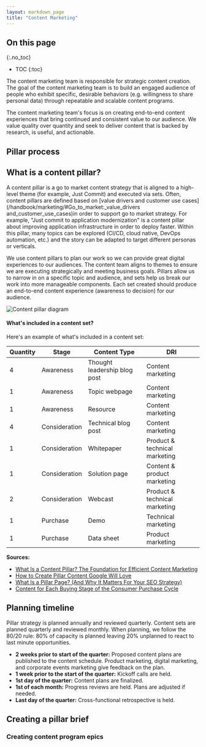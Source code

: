 ```yaml
---
layout: markdown_page
title: "Content Marketing"
---
```


## On this page
{:.no_toc}

- TOC
{:toc}

The content marketing team is responsible for strategic content creation. The goal
of the content marketing team is to build an engaged audience of people who exhibit
specific, desirable behaviors (e.g. willingness to share personal data) through
repeatable and scalable content programs.

The content marketing team's focus is on creating end-to-end content experiences
that bring continued and consistent value to our audience. We value quality over
quantity and seek to deliver content that is backed by research, is useful, and actionable.



## Pillar process

## What is a content pillar?

A content pillar is a go to market content strategy that is aligned to a high-level theme (for example, Just Commit) and executed via sets. Often, content pillars are defined based on [value drivers and customer use cases](/handbook/marketing/#Go_to_market:_value_drivers and_customer_use_cases)in order to support go to market strategy. For example, "Just commit to application modernization" is a content pillar about improving application infrastructure in order to deploy faster. Within this pillar, many topics can be explored (CI/CD, cloud native, DevOps automation, etc.) and the story can be adapted to target different personas or verticals.  

We use content pillars to plan our work so we can provide great digital experiences to our audiences. The content team aligns to themes to ensure we are executing strategically and meeting business goals. Pillars allow us to narrow in on a specific topic and audience, and sets help us break our work into more manageable components. Each set created should produce an end-to-end content experience (awareness to decision) for our audience.

![Content pillar diagram](/images/handbook/marketing/corporate-marketing/content-pillar.png)

#### What's included in a content set?

Here's an example of what's included in a content set:

| Quantity | Stage | Content Type | DRI |
| ------ | ------ | ------ | ------ |
| 4 | Awareness | Thought leadership blog post | Content marketing |
| 1 | Awareness | Topic webpage | Content marketing |
| 1 | Awareness | Resource | Content marketing |
| 4 | Consideration| Technical blog post | Content marketing |
| 1 | Consideration | Whitepaper | Product & technical marketing |
| 1 | Consideration | Solution page | Content & product marketing |
| 2 | Consideration | Webcast | Product & technical marketing |
| 1 | Purchase | Demo | Technical marketing |
| 1 | Purchase | Data sheet | Product marketing |


**Sources:**

- [What Is a Content Pillar? The Foundation for Efficient Content Marketing](https://kapost.com/b/content-pillar/)
- [How to Create Pillar Content Google Will Love](https://contentmarketinginstitute.com/2018/04/pillar-content-google/)
- [What Is a Pillar Page? (And Why It Matters For Your SEO Strategy)](https://blog.hubspot.com/marketing/what-is-a-pillar-page)
- [Content for Each Buying Stage of the Consumer Purchase Cycle](https://contentwriters.com/blog/content-consumer-purchase-cycle/)

## Planning timeline

Pillar strategy is planned annually and reviewed quarterly. Content sets are planned quarterly and reviewed monthly. When planning, we follow the 80/20 rule: 80% of capacity is planned leaving 20% unplanned to react to last minute opportunities.

- **2 weeks prior to start of the quarter:** Proposed content plans are published to the content schedule. Product marketing, digital marketing, and corporate events marketing give feedback on the plan.
- **1 week prior to the start of the quarter:** Kickoff calls are held.
- **1st day of the quarter:** Content plans are finalized.
- **1st of each month:** Progress reviews are held. Plans are adjusted if needed.
- **Last day of the quarter:** Cross-functional retrospective is held.

## Creating a pillar brief

### Creating content program epics
